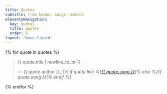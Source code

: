 ```yaml
---
title: Quotes
subtitle: from books, songs, movies
eleventyNavigation:
  key: quotes
  title: quotes
  order: 6
layout: "base.liquid"
---
```


{% for quote in quotes %}

> {{ quote.title | newline_to_br }}
>
> — {{ quote.author }}, _{% if quote.link %}[{{ quote.song }}](/blog/{{quote.link}}){% else %}{{ quote.song }}{% endif %}_

{% endfor %}

